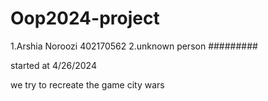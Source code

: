 # Oop2024-project
1.Arshia Noroozi 402170562
2.unknown person #########

started at 4/26/2024


we try to recreate the game city wars
